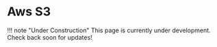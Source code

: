 # Aws S3

!!! note "Under Construction"
    This page is currently under development. Check back soon for updates!
